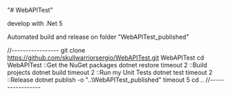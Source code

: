"# WebAPITest" 

develop with .Net 5


Automated build and release on folder "WebAPITest_published"

//-----------------
git clone https://github.com/skullwarriorsergio/WebAPITest.git WebAPITest
cd WebAPITest
::Get the NuGet packages
dotnet restore
timeout 2
::Build projects
dotnet build
timeout 2
::Run my Unit Tests
dotnet test
timeout 2
::Release
dotnet publish -o "..\WebAPITest_published"
timeout 5
cd ..
//-----------------
